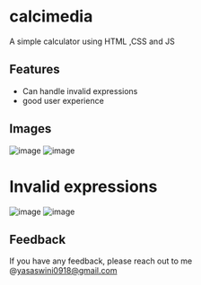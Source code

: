 # calcimedia
A simple calculator using HTML ,CSS and JS

## Features

- Can handle invalid expressions
- good user experience
## Images
![image](https://user-images.githubusercontent.com/106906121/172125480-42ec082e-a8c5-4e5b-a9e3-75b5620e8d68.png)
![image](https://user-images.githubusercontent.com/106906121/172125542-76c02c73-41aa-4403-bfe5-6df12086d3bd.png)
# Invalid expressions
![image](https://user-images.githubusercontent.com/106906121/172125794-de0c890d-bad3-4f3f-b7ae-7e3097505be1.png)
![image](https://user-images.githubusercontent.com/106906121/172125837-7c0ad130-3545-43f4-bfb3-c45154b4ea48.png)






## Feedback

If you have any feedback, please reach out to me @yasaswini0918@gmail.com

